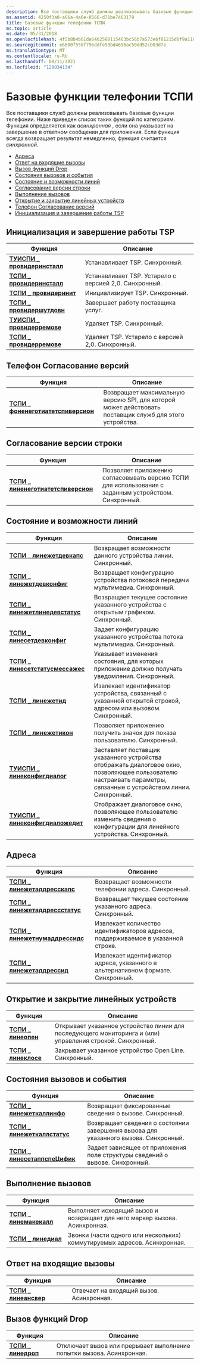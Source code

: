 ```yaml
---
description: Все поставщики служб должны реализовывать базовые функции телефонии.
ms.assetid: 4250f3a0-a66a-4a6e-8566-d71be7463179
title: Базовые функции телефонии ТСПИ
ms.topic: article
ms.date: 05/31/2018
ms.openlocfilehash: 4f5b8b4b61da6462588115463bc56b7a573e6f81215d0f9a1189983762a21062
ms.sourcegitcommit: e6600f550f79bddfe58bd4696ac50dd52cb03d7e
ms.translationtype: MT
ms.contentlocale: ru-RU
ms.lasthandoff: 08/11/2021
ms.locfileid: "120034134"
---
```

# <a name="tspi-basic-telephony-functions"></a>Базовые функции телефонии ТСПИ

Все поставщики служб должны реализовывать базовые функции телефонии. Ниже приведен список таких функций по категориям. Функция определяется как *асинхронная* , если она указывает на завершение в ответном сообщении для приложения. Если функция всегда возвращает результат немедленно, функция считается *синхронной*.

-   [Адреса](#addresses)
-   [Ответ на входящие вызовы](#answering-incoming-calls)
-   [Вызов функций Drop](#call-drop-functions)
-   [Состояния вызовов и события](#call-states-and-events)
-   [Состояние и возможности линий](#line-status-and-capabilities)
-   [Согласование версии строки](#line-version-negotiation)
-   [Выполнение вызовов](#making-calls)
-   [Открытие и закрытие линейных устройств](#opening-and-closing-line-devices)
-   [Телефон Согласование версий](#phone-version-negotiation)
-   [Инициализация и завершение работы TSP](#tsp-initialization-and-shutdown)

## <a name="tsp-initialization-and-shutdown"></a>Инициализация и завершение работы TSP



|  Функция                                                         |   Описание                                                        |
|-----------------------------------------------------------|-----------------------------------------------------------|
| [**ТУИСПИ \_ провидеринсталл**](/windows/win32/api/tspi/nf-tspi-tuispi_providerinstall) | Устанавливает TSP. Синхронный.                              |
| [**ТСПИ \_ провидеринсталл**](/windows/win32/api/tspi/nf-tspi-tspi_providerinstall)     | Устанавливает TSP. Устарело с версией 2,0. Синхронный. |
| [**ТСПИ \_ провидеринит**](/windows/win32/api/tspi/nf-tspi-tspi_providerinit)           | Инициализирует TSP. Синхронный.                         |
| [**ТСПИ \_ провидершутдовн**](/windows/win32/api/tspi/nf-tspi-tspi_providershutdown)   | Завершает работу поставщика услуг.                          |
| [**ТУИСПИ \_ провидерремове**](/windows/win32/api/tspi/nf-tspi-tuispi_providerremove)   | Удаляет TSP. Синхронный.                               |
| [**ТСПИ \_ провидерремове**](/windows/win32/api/tspi/nf-tspi-tspi_providerremove)       | Удаляет TSP. Устарело с версией 2,0. Синхронный.    |



 

## <a name="phone-version-negotiation"></a>Телефон Согласование версий



|  Функция                                                         |   Описание                                                        |
|---------------------------------------------------------------------------|-----------------------------------------------------------------------------------------|
| [**ТСПИ \_ фоненеготиатетспиверсион**](/windows/win32/api/tspi/nf-tspi-tspi_phonenegotiatetspiversion) | Возвращает максимальную версию SPI, для которой может действовать поставщик служб для этого устройства. |



 

## <a name="line-version-negotiation"></a>Согласование версии строки



|  Функция                                                         |   Описание                                                        |
|-------------------------------------------------------------------------|-------------------------------------------------------------------------------------------------|
| [**ТСПИ \_ линенеготиатетспиверсион**](/windows/win32/api/tspi/nf-tspi-tspi_linenegotiatetspiversion) | Позволяет приложению согласовывать версию ТСПИ для использования с заданным устройством. Синхронный. |



 

## <a name="line-status-and-capabilities"></a>Состояние и возможности линий



|  Функция                                                         |   Описание                                                        |
|---------------------------------------------------------------------|----------------------------------------------------------------------------------------------------------------------------------------------------------------|
| [**ТСПИ \_ линежетдевкапс**](/windows/win32/api/tspi/nf-tspi-tspi_linegetdevcaps)                 | Возвращает возможности данного устройства линии. Синхронный.                                                                                                  |
| [**ТСПИ \_ линежетдевконфиг**](/windows/win32/api/tspi/nf-tspi-tspi_linegetdevconfig)             | Возвращает конфигурацию устройства потоковой передачи мультимедиа. Синхронный.                                                                                                   |
| [**ТСПИ \_ линежетлинедевстатус**](/windows/win32/api/tspi/nf-tspi-tspi_linegetlinedevstatus)     | Возвращает текущее состояние указанного устройства с открытым графиком. Синхронный.                                                                                         |
| [**ТСПИ \_ линесетдевконфиг**](/windows/win32/api/tspi/nf-tspi-tspi_linesetdevconfig)             | Задает конфигурацию указанного устройства потока мультимедиа. Синхронный.                                                                                      |
| [**ТСПИ \_ линесетстатусмессажес**](/windows/win32/api/tspi/nf-tspi-tspi_linesetstatusmessages)   | Указывает изменения состояния, для которых приложение должно получать уведомления. Синхронный.                                                                      |
| [**ТСПИ \_ линежетид**](/windows/win32/api/tspi/nf-tspi-tspi_linegetid)                           | Извлекает идентификатор устройства, связанный с указанной открытой строкой, адресом или вызовом. Синхронный.                                                                  |
| [**ТСПИ \_ линежетикон**](/windows/win32/api/tspi/nf-tspi-tspi_linegeticon)                       | Позволяет приложению получить значок для показа пользователю. Синхронный.                                                                                |
| [**ТУИСПИ \_ линеконфигдиалог**](/windows/win32/api/tspi/nf-tspi-tuispi_lineconfigdialog)         | Заставляет поставщик указанного устройства отображать диалоговое окно, позволяющее пользователю настраивать параметры, связанные с устройством линии. Синхронный. |
| [**ТУИСПИ \_ линеконфигдиаложедит**](/windows/win32/api/tspi/nf-tspi-tuispi_lineconfigdialogedit) | Отображает диалоговое окно, позволяющее пользователю изменить сведения о конфигурации для линейного устройства. Синхронный.                                                    |



 

## <a name="addresses"></a>Адреса



|  Функция                                                         |   Описание                                                        |
|-----------------------------------------------------------------|------------------------------------------------------------------------------------------|
| [**ТСПИ \_ линежетаддресскапс**](/windows/win32/api/tspi/nf-tspi-tspi_linegetaddresscaps)     | Возвращает возможности телефонии адреса. Синхронный.                           |
| [**ТСПИ \_ линежетаддрессстатус**](/windows/win32/api/tspi/nf-tspi-tspi_linegetaddressstatus) | Возвращает текущее состояние указанного адреса. Синхронный.                              |
| [**ТСПИ \_ линежетнумаддрессидс**](/windows/win32/api/tspi/nf-tspi-tspi_linegetnumaddressids) | Извлекает количество идентификаторов адресов, поддерживаемое в указанной строке.             |
| [**ТСПИ \_ линежетаддрессид**](/windows/win32/api/tspi/nf-tspi-tspi_linegetaddressid)         | Извлекает идентификатор адреса, указанного в альтернативном формате. Синхронный. |



 

## <a name="opening-and-closing-line-devices"></a>Открытие и закрытие линейных устройств



|  Функция                                                         |   Описание                                                        |
|-------------------------------------------|------------------------------------------------------------------------------------------------------------|
| [**ТСПИ \_ линеопен**](/windows/win32/api/tspi/nf-tspi-tspi_lineopen)   | Открывает указанное устройство линии для последующего мониторинга и (или) управления строкой. Синхронный. |
| [**ТСПИ \_ линеклосе**](/windows/win32/api/tspi/nf-tspi-tspi_lineclose) | Закрывает указанное устройство Open Line. Синхронный.                                                        |



 

## <a name="call-states-and-events"></a>Состояния вызовов и события



|  Функция                                                         |   Описание                                                        |
|-------------------------------------------------------------|-------------------------------------------------------------------------------------|
| [**ТСПИ \_ линежеткаллинфо**](/windows/win32/api/tspi/nf-tspi-tspi_linegetcallinfo)       | Возвращает фиксированные сведения о вызове. Синхронный.                                |
| [**ТСПИ \_ линежеткаллстатус**](/windows/win32/api/tspi/nf-tspi-tspi_linegetcallstatus)   | Возвращает сведения о состоянии завершения вызова для указанного вызова. Синхронный.       |
| [**ТСПИ \_ линесетаппспеЦифик**](/windows/win32/api/tspi/nf-tspi-tspi_linesetappspecific) | Задает зависящее от приложения поле структуры сведений о вызове. Синхронный. |



 

## <a name="making-calls"></a>Выполнение вызовов



|  Функция                                                         |   Описание                                                        |
|-------------------------------------------------|------------------------------------------------------------------------|
| [**ТСПИ \_ линемакекалл**](/windows/win32/api/tspi/nf-tspi-tspi_linemakecall) | Выполняет исходящий вызов и возвращает для него маркер вызова. Асинхронная. |
| [**ТСПИ \_ линедиал**](/windows/win32/api/tspi/nf-tspi-tspi_linedial)         | Звонки (части одного или нескольких) коммутируемых адресов. Асинхронная.         |



 

## <a name="answering-incoming-calls"></a>Ответ на входящие вызовы



|  Функция                                                         |   Описание                                                        |
|---------------------------------------------|-----------------------------------------|
| [**ТСПИ \_ линеансвер**](/windows/win32/api/tspi/nf-tspi-tspi_lineanswer) | Отвечает на входящий вызов. Асинхронная. |



 

## <a name="call-drop-functions"></a>Вызов функций Drop



|  Функция                                                         |   Описание                                                        |
|-----------------------------------------|---------------------------------------------------------------------------|
| [**ТСПИ \_ линедроп**](/windows/win32/api/tspi/nf-tspi-tspi_linedrop) | Отключает вызов или прерывает выполнение попытки вызова. Асинхронная. |



 

 

 
